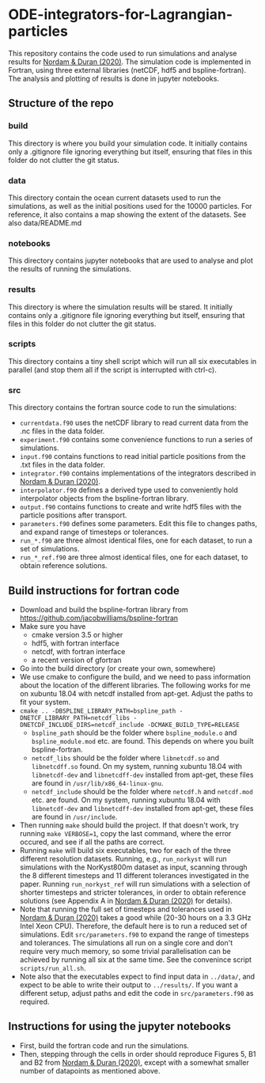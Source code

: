 # ODE-integrators-for-Lagrangian-particles

This repository contains the code used to run simulations and analyse results for [Nordam & Duran (2020)](https://gmd.copernicus.org/preprints/gmd-2020-154/). The simulation code is implemented in Fortran, using three external libraries (netCDF, hdf5 and bspline-fortran). The analysis and plotting of results is done in jupyter notebooks.

## Structure of the repo

### build

This directory is where you build your simulation code. It initially contains only a .gitignore file ignoring everything but itself, ensuring that files in this folder do not clutter the git status.

### data

This directory contain the ocean current datasets used to run the simulations, as well as the initial positions used for the 10000 particles. For reference, it also contains a map showing the extent of the datasets. See also data/README.md

### notebooks

This directory contains jupyter notebooks that are used to analyse and plot the results of running the simulations.

### results

This directory is where the simulation results will be stared. It initially contains only a .gitignore file ignoring everything but itself, ensuring that files in this folder do not clutter the git status.

### scripts

This directory contains a tiny shell script which will run all six executables in parallel (and stop them all if the script is interrupted with ctrl-c).

### src

This directory contains the fortran source code to run the simulations:
* `currentdata.f90` uses the netCDF library to read current data from the .nc files in the data folder.
* `experiment.f90` contains some convenience functions to run a series of simulations.
* `input.f90` contains functions to read initial particle positions from the .txt files in the data folder.
* `integrator.f90` contains implementations of the integrators described in [Nordam & Duran (2020)](https://gmd.copernicus.org/preprints/gmd-2020-154/).
* `interpolator.f90` defines a derived type used to conveniently hold interpolator objects from the bspline-fortran library.
* `output.f90` contains functions to create and write hdf5 files with the particle positions after transport.
* `parameters.f90` defines some parameters. Edit this file to changes paths, and expand range of timesteps or tolerances.
* `run_*.f90` are three almost identical files, one for each dataset, to run a set of simulations.
* `run_*_ref.f90` are three almost identical files, one for each dataset, to obtain reference solutions.

## Build instructions for fortran code

* Download and build the bspline-fortran library from https://github.com/jacobwilliams/bspline-fortran
* Make sure you have
  * cmake version 3.5 or higher
  * hdf5, with fortran interface
  * netcdf, with fortran interface
  * a recent version of gfortran
* Go into the build directory (or create your own, somewhere)
* We use cmake to configure the build, and we need to pass information about the location of the different libraries. The following works for me on xubuntu 18.04 with netcdf installed from apt-get. Adjust the paths to fit your system.
* `cmake .. -DBSPLINE_LIBRARY_PATH=bspline_path -DNETCF_LIBRARY_PATH=netcdf_libs -DNETCDF_INCLUDE_DIRS=netcdf_include -DCMAKE_BUILD_TYPE=RELEASE`
  * `bspline_path` should be the folder where `bspline_module.o` and `bspline_module.mod` etc. are found. This depends on where you built bspline-fortran.
  * `netcdf_libs` should be the folder where `libnetcdf.so` and `libnetcdff.so` found. On my system, running xubuntu 18.04 with `libnetcdf-dev` and `libnetcdff-dev` installed from apt-get, these files are found in `/usr/lib/x86_64-linux-gnu`.
  * `netcdf_include` should be the folder where `netcdf.h` and `netcdf.mod` etc. are found. On my system, running xubuntu 18.04 with `libnetcdf-dev` and `libnetcdff-dev` installed from apt-get, these files are found in `/usr/include`.
* Then running `make` should build the project. If that doesn't work, try running `make VERBOSE=1`, copy the last command, where the error occured, and see if all the paths are correct.
* Running `make` will build six executables, two for each of the three different resolution datasets. Running, e.g., `run_norkyst` will run simulations with the NorKyst800m dataset as input, scanning through the 8 different timesteps and 11 different tolerances investigated in the paper. Running `run_norkyst_ref` will run simulations with a selection of shorter timesteps and stricter tolerances, in order to obtain reference solutions (see Appendix A in [Nordam & Duran (2020)](https://gmd.copernicus.org/preprints/gmd-2020-154/) for details).
* Note that running the full set of timesteps and tolerances used in [Nordam & Duran (2020)](https://gmd.copernicus.org/preprints/gmd-2020-154/) takes a good while (20-30 hours on a 3.3 GHz Intel Xeon CPU). Therefore, the default here is to run a reduced set of simulations. Edit `src/parameters.f90` to expand the range of timesteps and tolerances. The simulations all run on a single core and don't require very much memory, so some trivial parallelisation can be achieved by running all six at the same time. See the convenince script `scripts/run_all.sh`.
* Note also that the executables expect to find input data in `../data/`, and expect to be able to write their output to `../results/`. If you want a different setup, adjust paths and edit the code in `src/parameters.f90` as required.

## Instructions for using the jupyter notebooks

* First, build the fortran code and run the simulations.
* Then, stepping through the cells in order should reproduce Figures 5, B1 and B2 from [Nordam & Duran (2020)](https://gmd.copernicus.org/preprints/gmd-2020-154/), except with a somewhat smaller number of datapoints as mentioned above.
